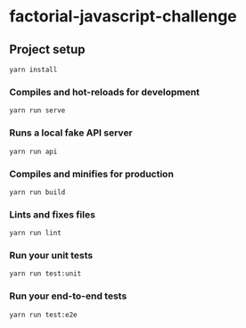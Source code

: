 # factorial-javascript-challenge

## Project setup
```
yarn install
```

### Compiles and hot-reloads for development
```
yarn run serve
```

### Runs a local fake API server
```
yarn run api
```

### Compiles and minifies for production
```
yarn run build
```

### Lints and fixes files
```
yarn run lint
```

### Run your unit tests
```
yarn run test:unit
```

### Run your end-to-end tests
```
yarn run test:e2e
```
